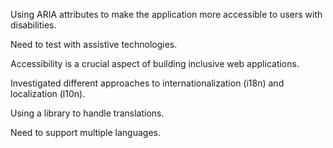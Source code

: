 Using ARIA attributes to make the application more accessible to users with disabilities.

Need to test with assistive technologies.

Accessibility is a crucial aspect of building inclusive web applications.

Investigated different approaches to internationalization (i18n) and localization (l10n).

Using a library to handle translations.

Need to support multiple languages.
